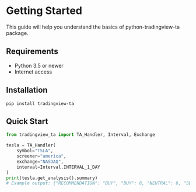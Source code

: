 # Getting Started

This guide will help you understand the basics of python-tradingview-ta package.

## Requirements
* Python 3.5 or newer
* Internet access

## Installation
```
pip install tradingview-ta
```

## Quick Start
```python
from tradingview_ta import TA_Handler, Interval, Exchange

tesla = TA_Handler(
    symbol="TSLA",
    screener="america",
    exchange="NASDAQ",
    interval=Interval.INTERVAL_1_DAY
)
print(tesla.get_analysis().summary)
# Example output: {"RECOMMENDATION": "BUY", "BUY": 8, "NEUTRAL": 6, "SELL": 3}
```